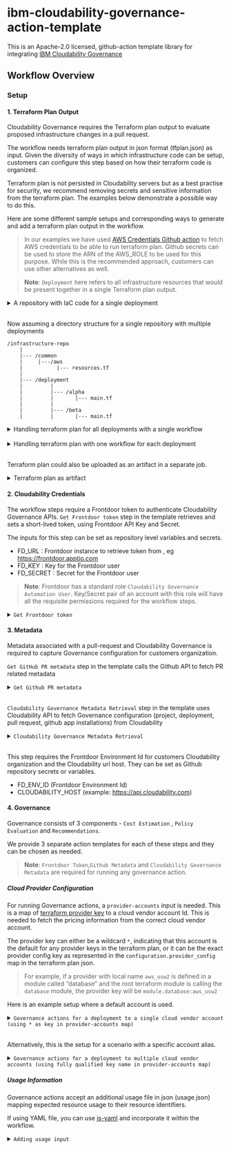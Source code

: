 # ibm-cloudability-governance-action-template

This is an Apache-2.0 licensed, github-action template library for integrating [IBM Cloudability Governance](https://www.apptio.com/products/cloudability/governance/)

## Workflow Overview

### Setup

#### 1. Terraform Plan Output

Cloudability Governance requires the Terraform plan output to evaluate proposed infrastructure changes in a pull request. 


The workflow needs terraform plan output in json format (tfplan.json) as input. Given the diversity of ways in which infrastructure code can be setup, customers can configure this step based on how their terraform code is organized.

Terraform plan is not persisted in Cloudability servers but as a best practise for security, we recommend removing secrets and sensitive information from the terraform plan. The examples below demonstrate a possible way to do this. 

Here are some different sample setups and corresponding ways to generate and add a terraform plan output in the workflow.

> In our examples we have used [AWS Credentials Github action](https://github.com/aws-actions/configure-aws-credentials) to fetch AWS credentials to be able to run terraform plan. Github secrets can be used to store the ARN of the AWS_ROLE to be used for this purpose. While this is the recommended approach, customers can use other alternatives as well. 

> **Note**: `Deployment` here refers to all infrastructure resources that would be present together in a single Terraform plan output. 

<details><summary> A repository with IaC code for a single deployment</summary>

```
name: Demo Pipeline
run-name: Deployment
on:
  pull_request:
    types: [opened, reopened, synchronize]
    paths:
    - '**.tf'
    - 'usage.yaml'
    - '!README.md'
    
jobs:
  terraform:
    runs-on: ubuntu-latest
    permissions:
      id-token: write
      contents: read
    defaults:
     run:
       shell: bash
       # Can change to specific directory here where Terraform files are present
       working-directory: ./
    steps:
      - name: Checkout repository
        uses: actions/checkout@v4
    
      - name: Setup AWS credentials
        uses: aws-actions/configure-aws-credentials@v4.1.0
        with:
          aws-region: us-west-2
          role-to-assume: ${{ secrets.AWS_ROLE }}
          role-session-name: ${{ github.run_id }}
    
      - name: Setup Terraform with specified version on the runner
        uses: hashicorp/setup-terraform@v3
        with:
          terraform_version: 1.10.5
          terraform_wrapper: false
    
      - name: Terraform init
        id: init
        run: terraform init
    
      - name: Terraform plan
        id: plan
        run: |
          terraform plan -lock=false -input=false -out=tfplan
          terraform show -json tfplan > tfplan.json
        continue-on-error: false
    
      - name: Redact secrets from tfplan
        run: |
          sed -i 's/"password":"[^"]*"/"password":""/g' tfplan.json
          sed -i 's/"secret_string":"{[^}]*}"/"secret_string":""/g' tfplan.json
```
</details></br>

Now assuming a directory structure for a single repository with multiple deployments
```
/infrastructure-repo
    |
    |--- /common
    |     |---/aws
    |           |--- resources.tf
    |     
    |--- /deployment
    |         |
    |         |--- /alpha
    |         |       |--- main.tf
    |         |
    |         |--- /beta
    |         |       |--- main.tf
```

<details><summary> Handling terraform plan for all deployments with a single workflow</summary>

```
name: Demo Pipeline
run-name: Deployment
on:
  pull_request:
    types: [opened, reopened, synchronize]
    paths:
    - '**.tf'
    - '**/usage.yaml'
jobs:
  setup:
    name: setup
    runs-on: ubuntu-latest
    permissions:
      id-token: write
      contents: read
    outputs:
      matrix: ${{ steps.set-deployment-matrix.outputs.matrix }}
    steps:
      - name: Checkout repository
        uses: actions/checkout@v4

      - name: Get list of deployments under 'deployment' folder
        id: set-deployment-matrix
        run: |
          dirs=$(find deployment -maxdepth 1 -mindepth 1 -type d -exec basename {} \;)
          echo "List of Deployments:"
          echo "$dirs"

          # Convert to JSON array
          deployments_json=$(printf '%s\n' $dirs | jq -R . | jq -s .)

          echo "Deployment matrix JSON: $deployments_json"
          echo "matrix<<EOF" >> $GITHUB_OUTPUT
          echo "$deployments_json" >> $GITHUB_OUTPUT
          echo "EOF" >> $GITHUB_OUTPUT
          
  cloudability-governance:
    needs: setup
    runs-on: ubuntu-latest
    permissions:
      contents: read
      pull-requests: write
      checks: write
    strategy:
      matrix:
        deployment: ${{ fromJson(needs.setup.outputs.matrix) }}
    steps:
      - name: Checkout repository
        uses: actions/checkout@v4
        
      - name: Setup AWS credentials
        uses: aws-actions/configure-aws-credentials@v4.1.0
        with:
          aws-region: us-west-2
          role-to-assume: ${{ secrets.AWS_ROLE }}
          role-session-name: ${{ github.run_id }}

      - name: Setup Terraform with specified version on the runner
        uses: hashicorp/setup-terraform@v3
        with:
          terraform_version: 1.10.5
          terraform_wrapper: false

      - name: Generate tfplan in the deployment directory
        id: tf
        run: |
          cd deployment/${{ matrix.deployment }}
          echo "Current Directory: $(pwd)"
          terraform init
          terraform plan -lock=false -input=false -out=tfplan
          terraform show -json tfplan > tfplan.json
        continue-on-error: false

      - name: Redact secrets from tfplan
        run: |
          sed -i 's/"password":"[^"]*"/"password":""/g' tfplan.json
          sed -i 's/"secret_string":"{[^}]*}"/"secret_string":""/g' tfplan.json
```
</details></br>

<details><summary>Handling terraform plan with one workflow for each deployment</summary>

```
name: Demo Pipeline
run-name: Deployment
on:
  pull_request:
    types: [opened, reopened, synchronize]
    paths:
    - 'common/aws/**'
    - 'deployment/beta/**' # Only triggers for the /beta Deployment
jobs:
  cloudability-governance:
    runs-on: ubuntu-latest
    permissions:
      contents: read
      pull-requests: write
      checks: write
    steps:
      - name: Checkout repository
        uses: actions/checkout@v4
        
      - name: Setup AWS credentials
        uses: aws-actions/configure-aws-credentials@v4.1.0
        with:
          aws-region: us-west-2
          role-to-assume: ${{ secrets.AWS_ROLE }}
          role-session-name: ${{ github.run_id }}

      - name: Setup Terraform with specified version on the runner
        uses: hashicorp/setup-terraform@v3
        with:
          terraform_version: 1.10.5
          terraform_wrapper: false

      - name: Generate tfplan in the beta directory
        id: tf
        run: |
          cd deployment/beta
          echo "Current Directory: $(pwd)"
          terraform init
          terraform plan -lock=false -input=false -out=tfplan
          terraform show -json tfplan > tfplan.json
        continue-on-error: false

      - name: Redact secrets from tfplan
        run: |
          sed -i 's/"password":"[^"]*"/"password":""/g' tfplan.json
          sed -i 's/"secret_string":"{[^}]*}"/"secret_string":""/g' tfplan.json
``` 
</details></br>


Terraform plan could also be uploaded as an artifact in a separate job.

<details><summary>Terraform plan as artifact</summary>

```
      - name: Download tfplan
        uses: actions/download-artifact@v4
        with:
          name: tfplan
```
</details>

#### 2. Cloudability Credentials 

The workflow steps require a Frontdoor token to authenticate Cloudability Governance APIs.
`Get Frontdoor token` step in the template retrieves and sets a short-lived token, using Frontdoor API Key and Secret. 

The inputs for this step can be set as repository level variables and secrets. 
 - FD_URL : Frontdoor instance to retrieve token from , eg https://frontdoor.apptio.com
 - FD_KEY : Key for the Frontdoor user
 - FD_SECRET : Secret for the Frontdoor user

>**Note**: Frontdoor has a standard role `Cloudability Governance Automation User`. Key/Secret pair of an account with this role will have all the requisite permissions required for the workflow steps.

<details><summary><code>Get Frontdoor token</code></summary>

```
      - name: Get Frontdoor token
        uses: ibm/ibm-cloudability-governance-action-template/actions/frontdoor/login@v0.1.0
        with:
          fd-url: ${{ vars.FD_URL }}
          fd-public-key: ${{ secrets.FD_KEY }}
          fd-secret-key: ${{ secrets.FD_SECRET }}
```
</details>

#### 3. Metadata 

Metadata associated with a pull-request and Cloudability Governance is required to capture Governance configuration for customers organization. 

`Get GitHub PR metadata` step in the template calls the Github API to fetch PR related metadata 

<details><summary><code>Get Github PR metadata</code></summary>

```
      - name: Get GitHub PR metadata
        uses: ibm/ibm-cloudability-governance-action-template/actions/github-info@v0.1.0
        with:
          github-token: ${{ secrets.GITHUB_TOKEN }}
          pr-number: ${{ github.event.pull_request.number }}

```
</details></br>


`Cloudability Governance Metadata Retrieval` step in the template uses Cloudability API to fetch Governance configuration (project, deployment, pull request, github app installations) from Cloudability 


<details><summary><code>Cloudability Governance Metadata Retrieval</code></summary>

```
      - name: Run Cloudability Governance Metadata Retrieval
        uses: ibm/ibm-cloudability-governance-action-template/actions/metadata@v0.1.0
        with:
          cloudability-host: ${{ vars.CLOUDABILITY_HOST }}
          fd-env-id: ${{ secrets.FD_ENV_ID }}

```
</details></br>


This step requires the Frontdoor Environment Id for customers Cloudability organization and the Cloudability url host. They can be set as Github repository secrets or variables.

- FD_ENV_ID (Frontdoor Environment Id) 
- CLOUDABILITY_HOST (example: https://api.cloudability.com)

#### 4. Governance 

Governance consists of 3 components - `Cost Estimation` , `Policy Evaluation` and `Recommendations`.

We provide 3 separate action templates for each of these steps and they can be chosen as needed. 

>**Note**: `Frontdoor Token`,`Github Metadata` and `Cloudability Governance Metadata` are required for running any governance action. 

##### Cloud Provider Configuration

For running Governance actions, a `provider-accounts` input is needed. This is a map of [terraform provider key](https://developer.hashicorp.com/terraform/language/providers/configuration#provider-configuration-1) to a cloud vendor account Id. This is needed to fetch the pricing information from the correct cloud vendor account. 

The provider key can either be a wildcard `*`, indicating that this account is the default for any provider keys in the terraform plan, or it can be the exact provider config key as represented in the `configuration.provider_config` map in the terraform plan json. 

>For example, if a provider with local name `aws_usw2` is defined in a module called “database” and the root terraform module is calling the `database` module, the provider key will be `module.database:aws_usw2`

Here is an example setup where a default account is used. 

<details><summary><code>Governance actions for a deployment to a single cloud vendor account (using * as key in provider-accounts map)</code></summary>

```
      - name: Run Cloudability Cost Estimation
        uses: ibm/ibm-cloudability-governance-action-template/actions/cost-estimation@v0.1.0
        with:
          github-token: ${{ secrets.GITHUB_TOKEN }}
          pr-number: ${{ github.event.pull_request.number }}
          cloudability-host: ${{ secrets.CLOUDABILITY_HOST }}
          fd-env-id: ${{ secrets.FD_ENV_ID }}
          deployment-name: "demo"
          provider-accounts: |
            {
              "*": {
                "account_id": "${{ secrets.AWS_ACCOUNT_ID }}", 
                "vendor": "aws"
              }
            }
          tf-plan: "tfplan.json"
          resource-usage: "usage.json"

      - name: Run Cloudability Governance Policy Evaluation
        uses: ibm/ibm-cloudability-governance-action-template/actions/policy-evaluation@v0.1.0
        with:
          github-token: ${{ secrets.GITHUB_TOKEN }}
          pr-number: ${{ github.event.pull_request.number }}
          cloudability-host: ${{ secrets.CLOUDABILITY_HOST }}
          fd-env-id: ${{ secrets.FD_ENV_ID }}
          deployment-name: "demo"
          provider-accounts: |
            {
              "*": {
                "account_id": "${{ secrets.AWS_ACCOUNT_ID }}", 
                "vendor": "aws"
              }
            }
          tf-plan: "tfplan.json"
          resource-usage: "usage.json"

      - name: Run Cloudability Recommendation
        uses: ibm/ibm-cloudability-governance-action-template/actions/recommendation@v0.1.0
        with:
          github-token: ${{ secrets.GITHUB_TOKEN }}
          pr-number: ${{ github.event.pull_request.number }}
          cloudability-host: ${{ secrets.CLOUDABILITY_HOST }}
          fd-env-id: ${{ secrets.FD_ENV_ID }}
          deployment-name: "demo"
          provider-accounts: |
            {
              "*": {
                "account_id": "${{ secrets.AWS_ACCOUNT_ID }}", 
                "vendor": "aws"
              }
            }
          tf-plan: "tfplan.json"
          resource-usage: "usage.json"

```
</details></br>

Alternatively, this is the setup for a scenario with a specific account alias.

<details><summary><code>Governance actions for a deployment to multiple cloud vendor accounts (using fully qualified key name in provider-accounts map)</code></summary>

```
      - name: Run Cloudability Cost Estimation
        uses: ibm/ibm-cloudability-governance-action-template/actions/cost-estimation@v0.1.0
        with:
          github-token: ${{ secrets.GITHUB_TOKEN }}
          pr-number: ${{ github.event.pull_request.number }}
          cloudability-host: ${{ secrets.CLOUDABILITY_HOST }}
          fd-env-id: ${{ secrets.FD_ENV_ID }}
          deployment-name: "demo"
          provider-accounts: |
            {
              "module.database:aws_usw2": {
                "account_id": "${{ secrets.AWS_ACCOUNT_ID }}", 
                "vendor": "aws"
              },
              "*": {
                "account_id": "${{ secrets.SECOND_AWS_ACCOUNT_ID }}", 
                "vendor": "aws"
              }
            }
          tf-plan: "tfplan.json"
          resource-usage: "usage.json"
```
</details>

##### Usage Information

Governance actions accept an additional usage file in json (usage.json) mapping expected resource usage to their resource identifiers.

If using YAML file, you can use [js-yaml](https://github.com/nodeca/js-yaml) and incorporate it within the workflow.

<details><summary><code>Adding usage input </code></summary>

```
      - name: Install js-yaml
        id: js-yaml
        run: npm install -g js-yaml
      # Generate usage.json from usage.yaml file
      - name: Convert usage.yaml
        id: usage
        run: |
          js-yaml usage.yaml > usage.json
```
</details>